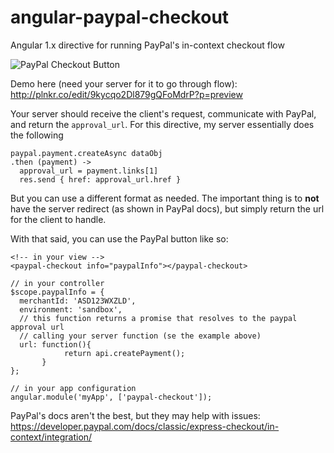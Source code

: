 # angular-paypal-checkout
Angular 1.x directive for running PayPal's in-context checkout flow

![PayPal Checkout Button](https://www.paypalobjects.com/webstatic/en_US/i/buttons/checkout-logo-medium.png)

Demo here (need your server for it to go through flow): http://plnkr.co/edit/9kycqo2Dl879gQFoMdrP?p=preview

Your server should receive the client's request, communicate with PayPal, and return the `approval_url`.  For this directive, my server essentially does the following

    paypal.payment.createAsync dataObj
    .then (payment) ->
      approval_url = payment.links[1]
      res.send { href: approval_url.href }

But you can use a different format as needed.  The important thing is to **not** have the server redirect (as shown in PayPal docs), but simply return the url for the client to handle.

With that said, you can use the PayPal button like so:

    <!-- in your view -->
    <paypal-checkout info="paypalInfo"></paypal-checkout>
    
    // in your controller
    $scope.paypalInfo = {
      merchantId: 'ASD123WXZLD',
      environment: 'sandbox',
      // this function returns a promise that resolves to the paypal approval url
      // calling your server function (se the example above)
      url: function(){
                return api.createPayment();
           }
    };
    
    // in your app configuration
    angular.module('myApp', ['paypal-checkout']);

PayPal's docs aren't the best, but they may help with issues: https://developer.paypal.com/docs/classic/express-checkout/in-context/integration/
